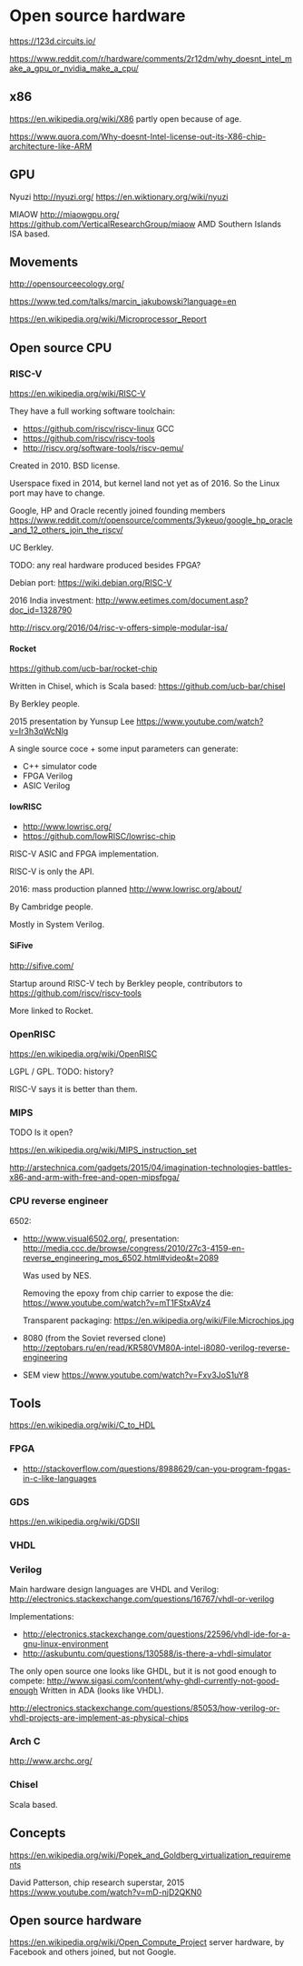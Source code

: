 # Open source hardware

<https://123d.circuits.io/>

<https://www.reddit.com/r/hardware/comments/2r12dm/why_doesnt_intel_make_a_gpu_or_nvidia_make_a_cpu/>

## x86

<https://en.wikipedia.org/wiki/X86> partly open because of age.

<https://www.quora.com/Why-doesnt-Intel-license-out-its-X86-chip-architecture-like-ARM>

## GPU

Nyuzi <http://nyuzi.org/> <https://en.wiktionary.org/wiki/nyuzi>

MIAOW <http://miaowgpu.org/> <https://github.com/VerticalResearchGroup/miaow> AMD Southern Islands ISA based.

## Movements

<http://opensourceecology.org/>

<https://www.ted.com/talks/marcin_jakubowski?language=en>

<https://en.wikipedia.org/wiki/Microprocessor_Report>

## Open source CPU

### RISC-V

https://en.wikipedia.org/wiki/RISC-V

They have a full working software toolchain:

- https://github.com/riscv/riscv-linux GCC
- https://github.com/riscv/riscv-tools
- http://riscv.org/software-tools/riscv-qemu/

Created in 2010. BSD license.

Userspace fixed in 2014, but kernel land not yet as of 2016. So the Linux port may have to change.

Google, HP and Oracle recently joined founding members https://www.reddit.com/r/opensource/comments/3ykeuo/google_hp_oracle_and_12_others_join_the_riscv/

UC Berkley.

TODO: any real hardware produced besides FPGA?

Debian port: <https://wiki.debian.org/RISC-V>

2016 India investment: <http://www.eetimes.com/document.asp?doc_id=1328790>

<http://riscv.org/2016/04/risc-v-offers-simple-modular-isa/>

#### Rocket

<https://github.com/ucb-bar/rocket-chip>

Written in Chisel, which is Scala based: <https://github.com/ucb-bar/chisel>

By Berkley people.

2015 presentation by Yunsup Lee <https://www.youtube.com/watch?v=Ir3h3qWcNlg>

A single source coce + some input parameters can generate:

- C++ simulator code
- FPGA Verilog
- ASIC Verilog

#### lowRISC

- http://www.lowrisc.org/
- https://github.com/lowRISC/lowrisc-chip

RISC-V ASIC and FPGA implementation.

RISC-V is only the API.

2016: mass production planned <http://www.lowrisc.org/about/>

By Cambridge people.

Mostly in System Verilog.

#### SiFive

http://sifive.com/

Startup around RISC-V tech by Berkley people, contributors to <https://github.com/riscv/riscv-tools>

More linked to Rocket.

### OpenRISC

https://en.wikipedia.org/wiki/OpenRISC

LGPL / GPL. TODO: history?

RISC-V says it is better than them.

### MIPS

TODO Is it open?

<https://en.wikipedia.org/wiki/MIPS_instruction_set>

<http://arstechnica.com/gadgets/2015/04/imagination-technologies-battles-x86-and-arm-with-free-and-open-mipsfpga/>

### CPU reverse engineer

6502:

-   <http://www.visual6502.org/>, presentation: <http://media.ccc.de/browse/congress/2010/27c3-4159-en-reverse_engineering_mos_6502.html#video&t=2089>

    Was used by NES.

    Removing the epoxy from chip carrier to expose the die: <https://www.youtube.com/watch?v=mT1FStxAVz4>

    Transparent packaging: <https://en.wikipedia.org/wiki/File:Microchips.jpg>

-   8080 (from the Soviet reversed clone) <http://zeptobars.ru/en/read/KR580VM80A-intel-i8080-verilog-reverse-engineering>

-   SEM view <https://www.youtube.com/watch?v=Fxv3JoS1uY8>

## Tools

<https://en.wikipedia.org/wiki/C_to_HDL>

### FPGA

- <http://stackoverflow.com/questions/8988629/can-you-program-fpgas-in-c-like-languages>

### GDS

https://en.wikipedia.org/wiki/GDSII

### VHDL

### Verilog

Main hardware design languages are VHDL and Verilog: <http://electronics.stackexchange.com/questions/16767/vhdl-or-verilog>

Implementations:

- <http://electronics.stackexchange.com/questions/22596/vhdl-ide-for-a-gnu-linux-environment>
- <http://askubuntu.com/questions/130588/is-there-a-vhdl-simulator>

The only open source one looks like GHDL, but it is not good enough to compete: <http://www.sigasi.com/content/why-ghdl-currently-not-good-enough> Written in ADA (looks like VHDL).

<http://electronics.stackexchange.com/questions/85053/how-verilog-or-vhdl-projects-are-implement-as-physical-chips>

### Arch C

http://www.archc.org/

### Chisel

Scala based.

## Concepts

<https://en.wikipedia.org/wiki/Popek_and_Goldberg_virtualization_requirements>

David Patterson, chip research superstar, 2015 <https://www.youtube.com/watch?v=mD-njD2QKN0>

## Open source hardware

<https://en.wikipedia.org/wiki/Open_Compute_Project> server hardware, by Facebook and others joined, but not Google.
